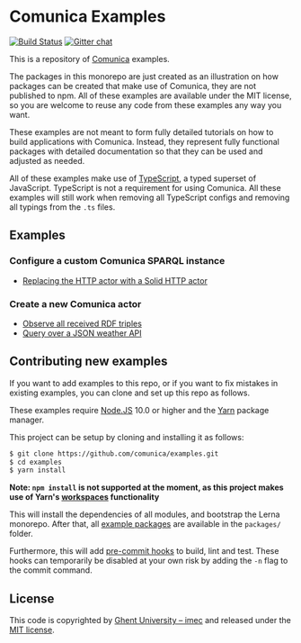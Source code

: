 # Comunica Examples

[![Build Status](https://travis-ci.org/comunica/examples.svg?branch=master)](https://travis-ci.org/comunica/examples)
[![Gitter chat](https://badges.gitter.im/comunica.png)](https://gitter.im/comunica/Lobby)

This is a repository of [Comunica](https://github.com/comunica/comunica) examples.

The packages in this monorepo are just created as an illustration on how packages can be created that make use of Comunica,
they are not published to npm.
All of these examples are available under the MIT license,
so you are welcome to reuse any code from these examples any way you want.

These examples are not meant to form fully detailed tutorials on how to build applications with Comunica.
Instead, they represent fully functional packages with detailed documentation so that they can be used and adjusted as needed.

All of these examples make use of [TypeScript](https://www.typescriptlang.org/),
a typed superset of JavaScript.
TypeScript is not a requirement for using Comunica.
All these examples will still work when removing all TypeScript configs
and removing all typings from the `.ts` files. 

## Examples

### Configure a custom Comunica SPARQL instance

* [Replacing the HTTP actor with a Solid HTTP actor](https://github.com/comunica/examples/blob/master/packages/configure-sparql-http-solid/)

### Create a new Comunica actor

* [Observe all received RDF triples](https://github.com/comunica/examples/blob/master/packages/actor-observe-rdf-dereference/)
* [Query over a JSON weather API](https://github.com/comunica/examples/blob/master/packages/actor-rdf-resolve-quad-pattern-api-weather/)

## Contributing new examples

If you want to add examples to this repo,
or if you want to fix mistakes in existing examples,
you can clone and set up this repo as follows.

These examples require [Node.JS](http://nodejs.org/) 10.0 or higher and the [Yarn](https://yarnpkg.com/en/) package manager.

This project can be setup by cloning and installing it as follows:

```bash
$ git clone https://github.com/comunica/examples.git
$ cd examples
$ yarn install
```

**Note: `npm install` is not supported at the moment, as this project makes use of Yarn's [workspaces](https://yarnpkg.com/lang/en/docs/workspaces/) functionality**

This will install the dependencies of all modules, and bootstrap the Lerna monorepo.
After that, all [example packages](https://github.com/comunica/examples/tree/master/packages) are available in the `packages/` folder.

Furthermore, this will add [pre-commit hooks](https://www.npmjs.com/package/pre-commit)
to build, lint and test.
These hooks can temporarily be disabled at your own risk by adding the `-n` flag to the commit command.

## License
This code is copyrighted by [Ghent University – imec](http://idlab.ugent.be/)
and released under the [MIT license](http://opensource.org/licenses/MIT).
